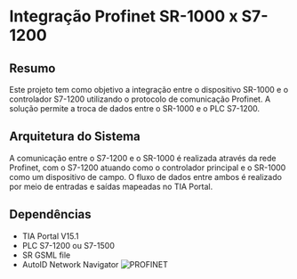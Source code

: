 # Integração Profinet SR-1000 x S7-1200

## Resumo

Este projeto tem como objetivo a integração entre o dispositivo SR-1000 e o controlador S7-1200 utilizando o protocolo de comunicação Profinet. 
A solução permite a troca de dados entre o SR-1000 e o PLC S7-1200.

## Arquitetura do Sistema

A comunicação entre o S7-1200 e o SR-1000 é realizada através da rede Profinet, com o S7-1200 atuando como o controlador principal e o SR-1000 como um dispositivo de campo. O fluxo de dados entre ambos é realizado por meio de entradas e saídas mapeadas no TIA Portal.

## Dependências

  - TIA Portal V15.1
  - PLC S7-1200 ou S7-1500
  - SR GSML file
  - AutoID Network Navigator
![PROFINET](https://github.com/user-attachments/assets/ada8d31e-add7-4600-a1c2-84a33402e954)
